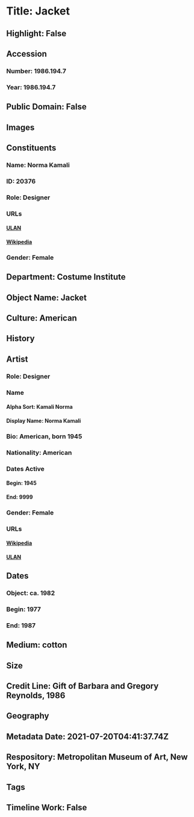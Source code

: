 # Title: Jacket
## Highlight: False
## Accession
### Number: 1986.194.7
### Year: 1986.194.7
## Public Domain: False
## Images
## Constituents
### Name: Norma Kamali
### ID: 20376
### Role: Designer
### URLs
#### [ULAN](http://vocab.getty.edu/page/ulan/500093861)
#### [Wikipedia](https://www.wikidata.org/wiki/Q15921905)
### Gender: Female
## Department: Costume Institute
## Object Name: Jacket
## Culture: American
## History
## Artist
### Role: Designer
### Name
#### Alpha Sort: Kamali Norma
#### Display Name: Norma Kamali
### Bio: American, born 1945
### Nationality: American
### Dates Active
#### Begin: 1945
#### End: 9999
### Gender: Female
### URLs
#### [Wikipedia](https://www.wikidata.org/wiki/Q15921905)
#### [ULAN](http://vocab.getty.edu/page/ulan/500093861)
## Dates
### Object: ca. 1982
### Begin: 1977
### End: 1987
## Medium: cotton
## Size
## Credit Line: Gift of Barbara and Gregory Reynolds, 1986
## Geography
## Metadata Date: 2021-07-20T04:41:37.74Z
## Respository: Metropolitan Museum of Art, New York, NY
## Tags
## Timeline Work: False